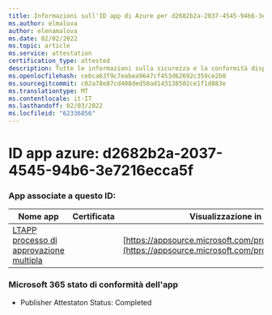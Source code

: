 ```yaml
---
title: Informazioni sull'ID app di Azure per d2682b2a-2037-4545-94b6-3e7216ecca5f
ms.author: elmalova
author: elenamalova
ms.date: 02/02/2022
ms.topic: article
ms.service: attestation
certification_type: attested
description: Tutte le informazioni sulla sicurezza e la conformità disponibili per d2682b2a-2037-4545-94b6-3e7216ecca5f.
ms.openlocfilehash: cebca63f9c7eabea9647cf453d62692c359ce2b0
ms.sourcegitcommit: c02a78e87cd408ded50ad143138502ce1f1d883e
ms.translationtype: MT
ms.contentlocale: it-IT
ms.lasthandoff: 02/03/2022
ms.locfileid: "62336856"
---
```

# <a name="azure-app-id-d2682b2a-2037-4545-94b6-3e7216ecca5f"></a>ID app azure: d2682b2a-2037-4545-94b6-3e7216ecca5f


### <a name="apps-associated-with-this-id"></a>App associate a questo ID:
| **Nome app** | **Certificata** | **Visualizzazione in AppSource** |
|--------------|---------------|-----------------------|
| [LTAPP processo di approvazione multipla](https://docs.microsoft.com/microsoft-365-app-certification/forward/WA200003188) |  | [https://appsource.microsoft.com/product/office/WA200003188](https://appsource.microsoft.com/product/office/WA200003188) |

### <a name="microsoft-365-app-compliance-status"></a>Microsoft 365 stato di conformità dell'app
- Publisher Attestaton Status: Completed
